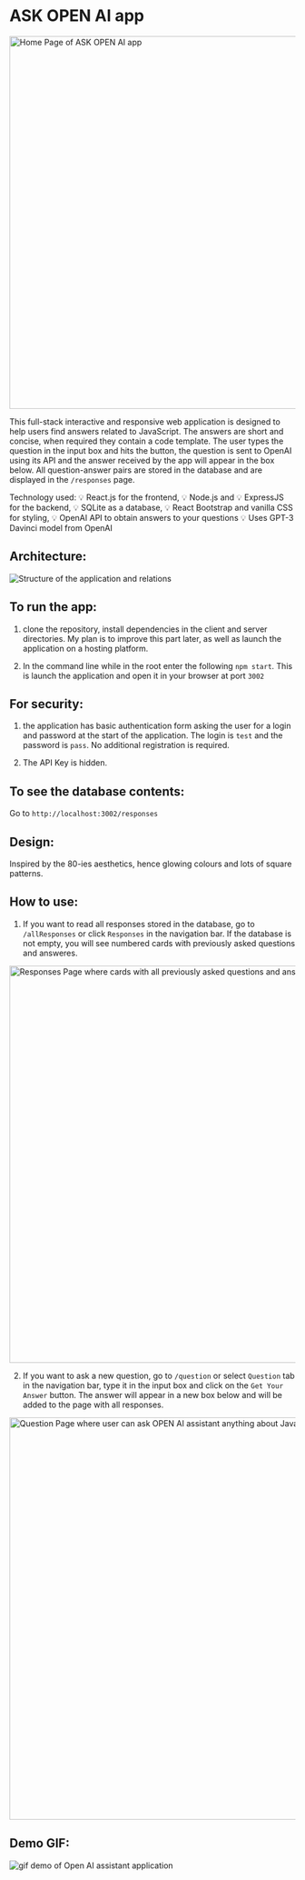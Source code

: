 # ASK OPEN AI app

<img width="656" alt="Home Page of ASK OPEN AI app" src="https://user-images.githubusercontent.com/63440229/182685468-e2b8fba9-9371-4e79-ad58-ed0e5df123af.png">


This full-stack interactive and responsive web application is designed to help users find answers related to JavaScript. The answers are short and concise, when required they contain a code template. The user types the question in the input box and hits the button, the question is sent to OpenAI using its API and the answer received by the app will appear in the box below. All question-answer pairs are stored in the database and are displayed in the `/responses` page.

Technology used: 💡 React.js for the frontend, 💡 Node.js and 💡 ExpressJS for the backend, 💡 SQLite as a database, 💡 React Bootstrap and vanilla CSS for styling, 💡 OpenAI API to obtain answers to your questions 💡 Uses GPT-3 Davinci model from OpenAI

## Architecture:

![Structure of the application and relations](https://user-images.githubusercontent.com/63440229/185286128-32209a85-c8d6-4e88-82f1-c1e88c618b92.png)

## To run the app:

1. clone the repository, install dependencies in the client and server directories. My plan is to improve this part later, as well as launch the application on a hosting platform.

2. In the command line while in the root enter the following `npm start`. This is launch the application and open it in your browser at port `3002`

## For security:

1. the application has basic authentication form asking the user for a login and password at the start of the application.
The login is `test` and the password is `pass`. No additional registration is required.

2. The API Key is hidden.

## To see the database contents:

Go to `http://localhost:3002/responses`

## Design:

Inspired by the 80-ies aesthetics, hence glowing colours and lots of square patterns.

## How to use:

1. If you want to read all responses stored in the database, go to `/allResponses` or click `Responses` in the navigation bar. If the database is not empty, you will see numbered cards with previously asked questions and answeres.

<img width="699" alt="Responses Page where cards with all previously asked questions and answers given are displayed" src="https://user-images.githubusercontent.com/63440229/182687222-9e505344-6f5f-4e2a-8b6d-c129bba177f7.png">

2. If you want to ask a new question, go to `/question` or select `Question` tab in the navigation bar, type it in the input box and click on the `Get Your Answer` button. The answer will appear in a new box below and will be added to the page with all responses.

<img width="708" alt="Question Page where user can ask OPEN AI assistant anything about JavaScript" src="https://user-images.githubusercontent.com/63440229/182686271-f5abcc0b-694f-442a-86e5-925eacd31a0d.png">

## Demo GIF:

![gif demo of Open AI assistant application](https://user-images.githubusercontent.com/63440229/182688935-228b3ab9-be7d-41cd-a85a-95f0e19d2312.gif)
